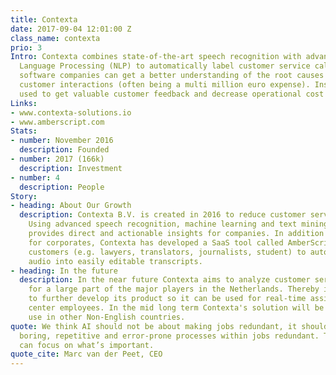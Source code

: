 ```yaml
---
title: Contexta
date: 2017-09-04 12:01:00 Z
class_name: contexta
prio: 3
Intro: Contexta combines state-of-the-art speech recognition with advanced Natural
  Language Processing (NLP) to automatically label customer service calls. Using Contexta's
  software companies can get a better understanding of the root causes of its spoken
  customer interactions (often being a multi million euro expense). Insights can be
  used to get valuable customer feedback and decrease operational cost significantly.
Links:
- www.contexta-solutions.io
- www.amberscript.com
Stats:
- number: November 2016
  description: Founded
- number: 2017 (166k)
  description: Investment
- number: 4
  description: People
Story:
- heading: About Our Growth
  description: Contexta B.V. is created in 2016 to reduce customer service cost significantly.
    Using advanced speech recognition, machine learning and text mining tools, Contexta
    provides direct and actionable insights for companies. In addition to their proposal
    for corporates, Contexta has developed a SaaS tool called AmberScript which allows
    customers (e.g. lawyers, translators, journalists, student) to automatically transfer
    audio into easily editable transcripts.
- heading: In the future
  description: In the near future Contexta aims to analyze customer service calls
    for a large part of the major players in the Netherlands. Thereby it has the ambition
    to further develop its product so it can be used for real-time assistance of call
    center employees. In the mid long term Contexta's solution will be scaled for
    use in other Non-English countries.
quote: We think AI should not be about making jobs redundant, it should be about making
  boring, repetitive and error-prone processes within jobs redundant. This way humans
  can focus on what’s important.
quote_cite: Marc van der Peet, CEO
---
```


